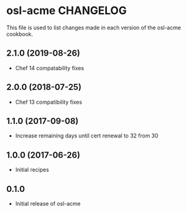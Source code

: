 osl-acme CHANGELOG
==================
This file is used to list changes made in each version of the
osl-acme cookbook.

2.1.0 (2019-08-26)
------------------
- Chef 14 compatability fixes

2.0.0 (2018-07-25)
------------------
- Chef 13 compatibility fixes

1.1.0 (2017-09-08)
------------------
- Increase remaining days until cert renewal to 32 from 30

1.0.0 (2017-06-26)
------------------
- Initial recipes

0.1.0
-----
- Initial release of osl-acme

